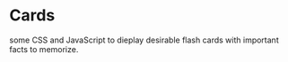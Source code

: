 Cards
=====
some CSS and JavaScript to dieplay desirable flash cards with important facts to memorize.

